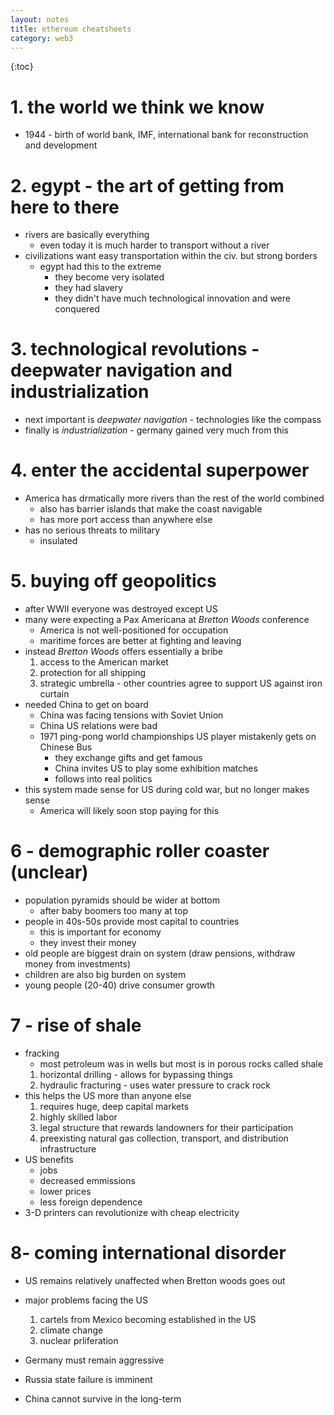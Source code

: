 ```yaml
---
layout: notes
title: ethereum cheatsheets
category: web3
---
```


{:toc}

# 1. the world we think we know

- 1944 - birth of world bank, IMF, international bank for reconstruction and development

# 2. egypt - the art of getting from here to there

- rivers are basically everything
  - even today it is much harder to transport without a river
- civilizations want easy transportation within the civ. but strong borders
  - egypt had this to the extreme
    - they become very isolated
    - they had slavery
    - they didn't have much technological innovation and were conquered

# 3. technological revolutions - deepwater navigation and industrialization

- next important is _deepwater navigation_ - technologies like the compass
- finally is _industrialization_ - germany gained very much from this

# 4. enter the accidental superpower

- America has drmatically more rivers than the rest of the world combined
  - also has barrier islands that make the coast navigable
  - has more port access than anywhere else
- has no serious threats to military
  - insulated

# 5. buying off geopolitics

- after WWII everyone was destroyed except US
- many were expecting a Pax Americana at _Bretton Woods_ conference
  - America is not well-positioned for occupation
  - maritime forces are better at fighting and leaving
- instead _Bretton Woods_ offers essentially a bribe
  1.  access to the American market
  2.  protection for all shipping
  3.  strategic umbrella - other countries agree to support US against iron curtain
- needed China to get on board
  - China was facing tensions with Soviet Union
  - China US relations were bad
  - 1971 ping-pong world championships US player mistakenly gets on Chinese Bus
    - they exchange gifts and get famous
    - China invites US to play some exhibition matches
    - follows into real politics
- this system made sense for US during cold war, but no longer makes sense
  - America will likely soon stop paying for this

# 6 - demographic roller coaster (unclear)

- population pyramids should be wider at bottom
  - after baby boomers too many at top
- people in 40s-50s provide most capital to countries
  - this is important for economy
  - they invest their money
- old people are biggest drain on system (draw pensions, withdraw money from investments)
- children are also big burden on system
- young people (20-40) drive consumer growth

# 7 - rise of shale

- fracking
  - most petroleum was in wells but most is in porous rocks called shale
  1.  horizontal drilling - allows for bypassing things
  2.  hydraulic fracturing - uses water pressure to crack rock
- this helps the US more than anyone else
  1.  requires huge, deep capital markets
  2.  highly skilled labor
  3.  legal structure that rewards landowners for their participation
  4.  preexisting natural gas collection, transport, and distribution infrastructure
- US benefits
  - jobs
  - decreased emmissions
  - lower prices
  - less foreign dependence
- 3-D printers can revolutionize with cheap electricity

# 8- coming international disorder

- US remains relatively unaffected when Bretton woods goes out

- major problems facing the US

  1.  cartels from Mexico becoming established in the US
  2.  climate change
  3.  nuclear prliferation

- Germany must remain aggressive
- Russia state failure is imminent
- China cannot survive in the long-term
